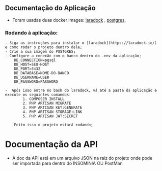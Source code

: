 ## Documentação do Aplicação

 - Foram usadas duas docker images: [laradock](https://laradock.io/) , [postgres](https://hub.docker.com/_/postgres).
 
 ### Rodando à aplicação:
    - Siga as instruções para instalar o [laradock](https://laradock.io/) e como rodar o projeto dentro dele;
    - Crie a sua imagem do POSTGRES;
    - Configure a conexão com o banco dentro do .env da aplicação;
        DB_CONNECTION=pgsql
        DB_HOST=SEU-HOST
        DB_PORT=5432
        DB_DATABASE=NOME-DO-BANCO
        DB_USERNAME=USER
        DB_PASSWORD=PASSWORD
        
    -  Após isso entre no bash do laradock, vá até a pasta da aplicação e execute os seguintes comandos: 
            1. COMPOSER INSTALL
            2. PHP ARTISAN MIGRATE
            3. PHP ARTISAN KEY:GENERATE
            4. PHP ARTISAN STORAGE:LINK
            5. PHP ARTISAN JWT:SECRET
            
        Feito isso o projeto estará rodando;
        
        
        
 # Documentação da API
 - A doc da API está em um arquivo JSON na raiz do projeto onde pode ser importada para dentro do INSOMINIA OU PostMan
